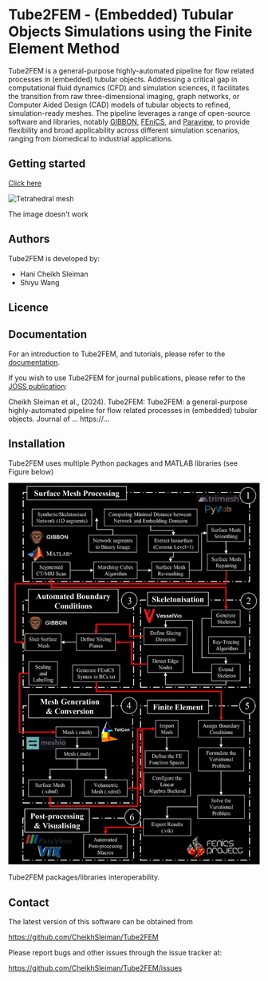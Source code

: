 # Tube2FEM - (Embedded) Tubular Objects Simulations using the Finite Element Method
Tube2FEM is a general-purpose highly-automated pipeline for flow related processes in (embedded) tubular objects. 
Addressing a critical gap in computational fluid dynamics (CFD) and simulation sciences, it facilitates the transition from raw three-dimensional imaging, graph networks, or Computer Aided Design (CAD) models of tubular objects to refined, simulation-ready meshes.
The pipeline leverages a range of open-source software and libraries, notably [GIBBON](https://www.gibboncode.org), [FEniCS](https://fenicsproject.org/), and [Paraview](https://www.paraview.org/), to provide
flexibility and broad applicability across different simulation scenarios, ranging from biomedical to industrial
applications.

## Getting started

[Click here](https://www.gibboncode.org) 

![Tetrahedral mesh](https://www.gibboncode.org/img/bunnyMesh.gif) 

The image doesn't work


Authors
-------
Tube2FEM is developed by:

  * Hani Cheikh Sleiman
  * Shiyu Wang

Licence
-------


Documentation
-------------
For an introduction to Tube2FEM, and tutorials, please refer to the [documentation](https://readthedocs.org/).

If you wish to use Tube2FEM for journal publications, please refer to the [JOSS publication](https://joss.theoj.org/papers/10.21105/joss.02089#):

Cheikh Sleiman et al., (2024). Tube2FEM: Tube2FEM: a general-purpose highly-automated pipeline for flow related processes in (embedded) tubular objects. Journal of ... https://...


Installation
------------
Tube2FEM uses multiple Python packages and MATLAB libraries (see Figure below)

![PDF Preview](figs/InteroperabilityDarkMode.jpg)



Tube2FEM packages/libraries interoperability.





Contact
-------
The latest version of this software can be obtained from

  https://github.com/CheikhSleiman/Tube2FEM

Please report bugs and other issues through the issue tracker at:

  https://github.com/CheikhSleiman/Tube2FEM/issues